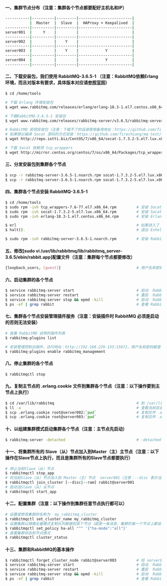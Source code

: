 #### 一、集群节点分布（注意：集群各个节点都要配好主机名和IP）
```bash
-----------|----------|---------|------------------------|
           |  Master  |  Slave  |  HAProxy + Keepalived  |
-----------|----------|---------|------------------------|
server001  |     Y    |         |                        |
-----------|----------|---------|------------------------|
server002  |          |    Y    |                        |
-----------|----------|---------|------------------------|
server003  |          |    Y    |            Y           |
-----------|----------|---------|------------------------|
server004  |          |         |            Y           |
-----------|----------|---------|------------------------|
```
#### 二、下载安装包，我们使用 RabbitMQ-3.6.5-1 （注意：RabbitMQ依赖Erlang环境，而且对版本有要求，具体版本对应请[参照官网](https://www.rabbitmq.com/which-erlang.html)）
```bash
$ cd /home/tools

# 下载 Erlang 环境安装包
$ wget www.rabbitmq.com/releases/erlang/erlang-18.3-1.el7.centos.x86_64.rpm   

# 下载RabbitMQ-3.6.5-1 安装包             
$ wget www.rabbitmq.com/releases/rabbitmq-server/v3.6.5/rabbitmq-server-3.6.5-1.noarch.rpm 

# RabbitMQ 密钥安装包（注意：下载不了的话请使用备用地址：https://github.com/firechiang/mq-test/raw/master/rabbitmq/data/socat-1.7.3.2-5.el7.lux.x86_64.rpm）
# 如果想以编译 Socat 源码的方式安装：https://github.com/firechiang/mq-test/tree/master/rabbitmq/docs/socat-src-install.md
$ wget http://repo.iotti.biz/CentOS/7/x86_64/socat-1.7.3.2-5.el7.lux.x86_64.rpm 

# 下载 Socat 依赖项 tcp_wrappers
$ wget http://mirror.centos.org/centos/7/os/x86_64/Packages/tcp_wrappers-7.6-77.el7.x86_64.rpm
```

#### 三、分发安装包到集群各个节点
```bash
$ scp -r rabbitmq-server-3.6.5-1.noarch.rpm socat-1.7.3.2-5.el7.lux.x86_64.rpm tcp_wrappers-7.6-77.el7.x86_64.rpm erlang-18.3-1.el7.centos.x86_64.rpm root@server002:`pwd`
$ scp -r rabbitmq-server-3.6.5-1.noarch.rpm socat-1.7.3.2-5.el7.lux.x86_64.rpm tcp_wrappers-7.6-77.el7.x86_64.rpm erlang-18.3-1.el7.centos.x86_64.rpm root@server003:`pwd`
```

#### 四、集群各个节点安装 RabbitMQ-3.6.5-1
```bash
$ cd /home/tools
$ sudo rpm -ivh tcp_wrappers-7.6-77.el7.x86_64.rpm         # 安装 Socat 依赖 tcp_wrappers
$ sudo rpm -ivh socat-1.7.3.2-5.el7.lux.x86_64.rpm         # 安装 Socat 密钥包
$ sudo rpm -ivh erlang-18.3-1.el7.centos.x86_64.rpm        # 安装 Erlang

$ erl                                                      # 如果进入了 Eshell 命令行，说明 Erlang 安装成功了      
$ halt().                                                  # 退出 Eshell 命令行 

$ sudo rpm -ivh rabbitmq-server-3.6.5-1.noarch.rpm         # 安装 RabbitMQ
```

#### 五、修改[sudo vi /usr/lib/rabbitmq/lib/rabbitmq_server-3.6.5/ebin/rabbit.app]配置文件（注意：集群每个节点都要修改）
```bash
{loopback_users, [guest]}                                  # 用户名和密码
```

#### 六、启动集群的各个节点
```bash
$ service rabbitmq-server start                            # 启动  RabbitMQ 服务
$ service rabbitmq-server restart                          # 重启  RabbitMQ 服务
$ service rabbitmq-server stop && epmd -kill               # 启动  RabbitMQ 服务并且停止 Erlang 守护进程
$ ps -ef | grep rabbit                                     # 查看 RabbitMQ 进程信息
```

#### 七、集群各个节点安装管理插件服务（注意：安装插件时 RabbitMQ 必须是启动的否则无法安装）
```bash
# 查看 RabbitMQ 自带的插件列表
$ rabbitmq-plugins list                                                         

# 安装管理控制台插件，访问地址：http://192.168.229.133:15672，用户名和密码都是：guest，就是我们上面配置的
$ rabbitmq-plugins enable rabbitmq_management                                   
```

#### 八、停止集群的各个节点
```bash
$ rabbitmqctl stop
```

#### 九、复制主节点的 .erlang.cookie 文件到集群各个节点（注意：以下操作要到主节点上执行）
```bash
$ cd /var/lib/rabbitmq                                     # 到 /var/lib/rabbitmq 目录
$ ll -a                                                    # 查看当前目录下所有文件夹以及文件
$ scp .erlang.cookie root@server002:`pwd`                  # 复制文件 .erlang.cookie 到 server002 的当前目录
$ scp .erlang.cookie root@server003:`pwd`                  # 复制文件 .erlang.cookie 到 server003 的当前目录
```

#### 十、以组建集群模式启动集群各个节点（注意：主节点先启动）
```bash
$ rabbitmq-server -detached                                # -detached 就是以组建集群模式启动
```

#### 十一、将集群所有的 Slave（从）节点加入到Master（主）主节点（注意：以下操作在Slave节点上执行，而且是集群所有的Slave节点都要执行）
```bash
# 停止当前Slave（从）节点 
$ rabbitmqctl stop_app                                     
# 将当前Slave（从）节点加入到 Master（主）节点  server001（注意：--disc 表示当前节点的数据以磁盘存储的方式；--ram 表示当前节点的数据以内存存储的方式）
$ rabbitmqctl join_cluster [--disc|--ram] rabbit@server001 
# 启动当Slave（从）从节点
$ rabbitmqctl start_app                                    
```

#### 十二、配置集群（注意：以下操作到集群任意节点执行都可以）
```bash
# 设置或修改集群的名称为  my_rabbitmq_cluster
$ rabbitmqctl set_cluster_name my_rabbitmq_cluster
# 设置集群以镜像全量模式复制队列数据到各个节点（就是一条消息，集群的每一个节点上都会有，也就是说这个模式不是切片模式）       
$ rabbitmqctl set_policy ha-all "^" '{"ha-mode":"all"}'
# 查看集群状态和节点情况
$ rabbitmqctl cluster_status                              
```

#### 十三、集群和RabbitMQ的基本操作
```bash
$ rabbitmqctl forget_cluster_node rabbit@server003         # 将 server003 节点移出集群
$ service rabbitmq-server start                            # 启动  RabbitMQ 服务
$ service rabbitmq-server restart                          # 重启  RabbitMQ 服务
$ service rabbitmq-server stop && epmd -kill               # 启动  RabbitMQ 服务并且停止 Erlang 守护进程
$ ps -ef | grep rabbit                                     # 查看 RabbitMQ 进程信息
```

